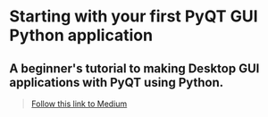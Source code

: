# Starting with your first PyQT GUI Python application
## A beginner's tutorial to making Desktop GUI applications with PyQT using Python.
> [Follow this link to Medium](https://medium.com/@adivardhan/starting-with-your-first-pyqt-gui-python-application-2967c82cfd3?sk=80c8732d1e21c7ae0528cf441ee06be4)